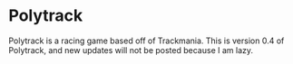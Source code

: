 # Polytrack
Polytrack is a racing game based off of Trackmania. This is version 0.4 of Polytrack, and new updates will not be posted because I am lazy.
